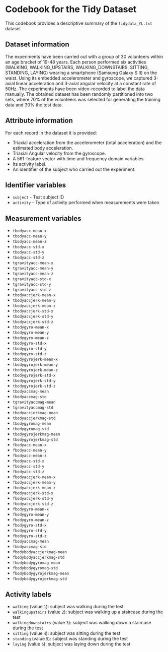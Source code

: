 # Codebook for the Tidy Dataset

This codebook provides a descriptive summary of the `tidydata_YL.txt` dataset

## Dataset information
The experiments have been carried out with a group of 30 volunteers within an age bracket of 19-48 years. Each person performed six activities (WALKING, WALKING_UPSTAIRS, WALKING_DOWNSTAIRS, SITTING, STANDING, LAYING) wearing a smartphone (Samsung Galaxy S II) on the waist. Using its embedded accelerometer and gyroscope, we captured 3-axial linear acceleration and 3-axial angular velocity at a constant rate of 50Hz. The experiments have been video-recorded to label the data manually. The obtained dataset has been randomly partitioned into two sets, where 70% of the volunteers was selected for generating the training data and 30% the test data. 

## Attribute information
For each record in the dataset it is provided: 
* Triaxial acceleration from the accelerometer (total acceleration) and the estimated body acceleration. 
* Triaxial Angular velocity from the gyroscope. 
* A 561-feature vector with time and frequency domain variables. 
* Its activity label. 
* An identifier of the subject who carried out the experiment.


## Identifier variables
* `subject` - Test subject ID
* `activity` - Type of activity performed when measurements were taken

## Measurement variables
* `tbodyacc-mean-x`
* `tbodyacc-mean-y`
* `tbodyacc-mean-z`
* `tbodyacc-std-x`
* `tbodyacc-std-y`
* `tbodyacc-std-z`
* `tgravityacc-mean-x`
* `tgravityacc-mean-y`
* `tgravityacc-mean-z`
* `tgravityacc-std-x`
* `tgravityacc-std-y`
* `tgravityacc-std-z`
* `tbodyaccjerk-mean-x`
* `tbodyaccjerk-mean-y`
* `tbodyaccjerk-mean-z`
* `tbodyaccjerk-std-x`
* `tbodyaccjerk-std-y`
* `tbodyaccjerk-std-z`
* `tbodygyro-mean-x`
* `tbodygyro-mean-y`
* `tbodygyro-mean-z`
* `tbodygyro-std-x`
* `tbodygyro-std-y`
* `tbodygyro-std-z`
* `tbodygyrojerk-mean-x`
* `tbodygyrojerk-mean-y`
* `tbodygyrojerk-mean-z`
* `tbodygyrojerk-std-x`
* `tbodygyrojerk-std-y`
* `tbodygyrojerk-std-z`
* `tbodyaccmag-mean`
* `tbodyaccmag-std`
* `tgravityaccmag-mean`
* `tgravityaccmag-std`
* `tbodyaccjerkmag-mean`
* `tbodyaccjerkmag-std`
* `tbodygyromag-mean`
* `tbodygyromag-std`
* `tbodygyrojerkmag-mean`
* `tbodygyrojerkmag-std`
* `fbodyacc-mean-x`
* `fbodyacc-mean-y`
* `fbodyacc-mean-z`
* `fbodyacc-std-x`
* `fbodyacc-std-y`
* `fbodyacc-std-z`
* `fbodyaccjerk-mean-x`
* `fbodyaccjerk-mean-y`
* `fbodyaccjerk-mean-z`
* `fbodyaccjerk-std-x`
* `fbodyaccjerk-std-y`
* `fbodyaccjerk-std-z`
* `fbodygyro-mean-x`
* `fbodygyro-mean-y`
* `fbodygyro-mean-z`
* `fbodygyro-std-x`
* `fbodygyro-std-y`
* `fbodygyro-std-z`
* `fbodyaccmag-mean`
* `fbodyaccmag-std`
* `fbodybodyaccjerkmag-mean`
* `fbodybodyaccjerkmag-std`
* `fbodybodygyromag-mean`
* `fbodybodygyromag-std`
* `fbodybodygyrojerkmag-mean`
* `fbodybodygyrojerkmag-std`

## Activity labels
* `walking` (value `1`): subject was walking during the test
* `walkingupstairs` (value `2`): subject was walking up a staircase during the test
* `walkingdownstairs` (value `3`): subject was walking down a staircase during the test
* `sitting` (value `4`): subject was sitting during the test
* `standing` (value `5`): subject was standing during the test
* `laying` (value `6`): subject was laying down during the test
